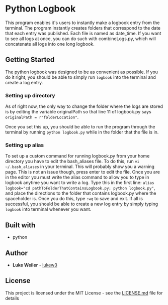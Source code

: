 # Python Logbook
This program enables it's users to instantly make a logbook entry from the terminal. The program instantly creates folders that correspond to the date that each entry was published. Each file is named as date_time. If you want to see all logs at once, you can do such with combineLogs.py, which will concatenate all logs into one long logbook.

## Getting Started
The python logbook was designed to be as convenient as possible. If you do it right, you should be able to simply run `logbook` into the terminal and create a log entry.

### Setting up directory
As of right now, the only way to change the folder where the logs are stored is by editing the variable originalPath so that line 11 of logbook.py says `originalPath = r"folderLocation"`.

Once you set this up, you should be able to run the program through the terminal by running `python logbook.py` while in the folder that the file is in.

### Setting up alias
To set up a custom command for running logbook.py from your home directory you have to edit the bash_aliases file. To do this, run `vi ~/.bash_aliases` in your terminal. This will probably show you a warning page. This is not an issue though, press enter to edit the file. Once you are in the editor you must write the alias command to allow you to type in logbook anytime you want to write a log. Type this in the first line: `alias logbook="cd pathToFolderThatContainsLogbook.py; python logbook.py"`, and place the directions to the folder that contains logbook.py where the spaceholder is. Once you do this, type `:wq` to save and exit. If all is successful, you should be able to create a new log entry by simply typing `logbook` into terminal whenever you want.

## Built with
* python

## Author

* **Luke Weiler** - [lukew3](https://github.com/lukew3)

## License

This project is licensed under the MIT License - see the [LICENSE.md](LICENSE.md) file for details
